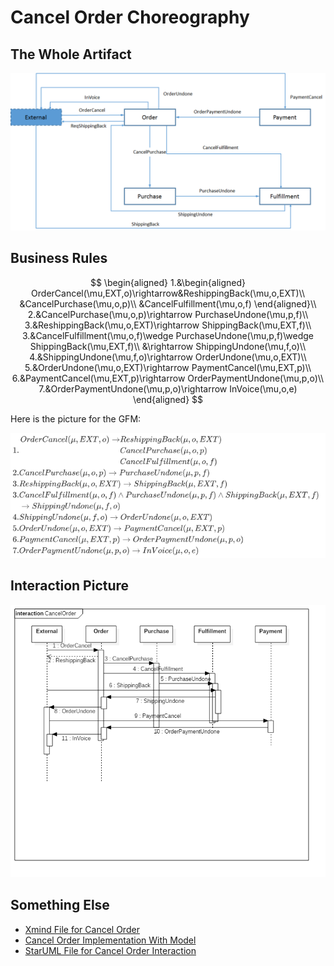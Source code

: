 # Cancel Order Choreography 

## The Whole Artifact

![Cancel Order Artifact Picture](CancelOrder.png "Artifact Picture")

## Business Rules

$$
\begin{aligned}
1.&\begin{aligned}
OrderCancel(\mu,EXT,o)\rightarrow&ReshippingBack(\mu,o,EXT)\\
&CancelPurchase(\mu,o,p)\\
&CancelFulfillment(\mu,o,f)
\end{aligned}\\
2.&CancelPurchase(\mu,o,p)\rightarrow PurchaseUndone(\mu,p,f)\\
3.&ReshippingBack(\mu,o,EXT)\rightarrow ShippingBack(\mu,EXT,f)\\
3.&CancelFulfillment(\mu,o,f)\wedge PurchaseUndone(\mu,p,f)\wedge ShippingBack(\mu,EXT,f)\\
&\rightarrow ShippingUndone(\mu,f,o)\\
4.&ShippingUndone(\mu,f,o)\rightarrow OrderUndone(\mu,o,EXT)\\
5.&OrderUndone(\mu,o,EXT)\rightarrow PaymentCancel(\mu,EXT,p)\\
6.&PaymentCancel(\mu,EXT,p)\rightarrow OrderPaymentUndone(\mu,p,o)\\
7.&OrderPaymentUndone(\mu,p,o)\rightarrow InVoice(\mu,o,e)
\end{aligned}
$$

Here is the picture for the GFM:

![Cancel Order Business Rules](CancelOrderBussinessRulesInMathJaxForGithub.png "Business Rules")

## Interaction Picture

![Cancel Order Interaction Picture](CancelOrderInteraction.png "Interaction Picture")

## Something Else

- [Xmind File for Cancel Order](ArtifactDescription.xmind)
- [Cancel Order Implementation With Model](CancelOrderImplementation.java)
- [StarUML File for Cancel Order Interaction](CancelOrderInteraction.mdj)

